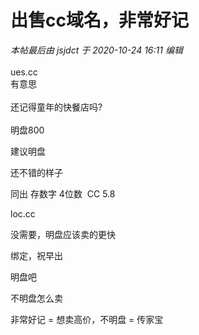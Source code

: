 # 出售cc域名，非常好记


<i class="pstatus"> 本帖最后由 jsjdct 于 2020-10-24 16:11 编辑 </i><br />
<br />
ues.cc<br />
有意思<br />
<br />
还记得童年的快餐店吗?<br />
<br />
明盘800

建议明盘

还不错的样子

同出 存数字 4位数&nbsp;&nbsp;CC 5.8

loc.cc

没需要，明盘应该卖的更快

绑定，祝早出

明盘吧

不明盘怎么卖

非常好记 = 想卖高价，不明盘 = 传家宝
